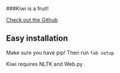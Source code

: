 ###Kiwi is a fruit!

<a href="https://github.com/AjayTripathy/kiwi">Check out the Github</a>

Easy installation
-----------------

Make sure you have pip! Then run `fab setup`

Kiwi requires NLTK and Web.py

